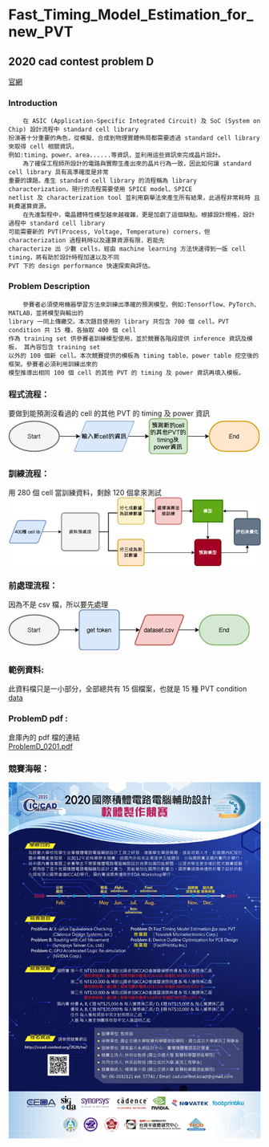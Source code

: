 # Fast_Timing_Model_Estimation_for_new_PVT
## 2020 cad contest problem D  
 [官網](http://iccad-contest.org/2020/tw/problems.html)  
 
### Introduction  
    
        在 ASIC (Application-Specific Integrated Circuit) 及 SoC (System on Chip) 設計流程中 standard cell library  
	扮演著十分重要的角色，從模擬、合成到物理實體佈局都需要透過 standard cell library 來取得 cell 相關資訊，  
	例如:timing、power、area......等資訊，並利用這些資訊來完成晶片設計。  
	    為了確保工程師所設計的電路與實際生產出來的晶片行為一致，因此如何讓 standard cell library 具有高準確度是非常  
	重要的課題。產生 standard cell library 的流程稱為 library characterization，現行的流程需要使用 SPICE model、SPICE  
	netlist 及 characterization tool 並利用窮舉法來產生所有結果，此過程非常耗時 且耗費運算資源。  
	    在先進製程中，電晶體特性模型越來越複雜，更是加劇了這個缺點。根據設計規格，設計過程中 standard cell library  
	可能需要新的 PVT(Process, Voltage, Temperature) corners，但 characterization 過程耗時以及運算資源有限，若能先  
	characterize 出 少數 cells，經由 machine learning 方法快速得到一版 cell timing，將有助於設計時程加速以及不同  
	PVT 下的 design performance 快速探索與評估。  
  
### Problem Description  
  
        參賽者必須使用機器學習方法來訓練出準確的預測模型，例如:Tensorflow、PyTorch、 MATLAB，並將模型與輸出的  
	library 一同上傳繳交。本次題目使用的 library 共包含 700 個 cell。PVT condition 共 15 種，各抽取 400 個 cell  
	作為 training set 供參賽者訓練模型使用，並於競賽各階段提供 inference 資訊及模板， 其內容包含 training set  
	以外的 100 個新 cell。本次競賽提供的模板為 timing table、power table 挖空後的框架。參賽者必須利用訓練出來的  
	模型推導出相同 100 個 cell 的其他 PVT 的 timing 及 power 資訊再填入模板。  
  
### 程式流程：  
  要做到能預測沒看過的 cell 的其他 PVT 的  timing 及 power 資訊  
![program flow](https://github.com/JerryFlyTiger/Fast_Timing_Model_Estimation_for_new_PVT/blob/master/programFlow.jpg)  

### 訓練流程：  
  用 280 個 cell 當訓練資料，剩餘 120 個拿來測試  
![training flow](https://github.com/JerryFlyTiger/Fast_Timing_Model_Estimation_for_new_PVT/blob/master/trainingFlow.jpg)  

### 前處理流程：  
  因為不是 csv 檔，所以要先處理  
![preprocess flow](https://github.com/JerryFlyTiger/Fast_Timing_Model_Estimation_for_new_PVT/blob/master/preprocess.jpg)  

### 範例資料:  
  此資料檔只是一小部分，全部總共有 15 個檔案，也就是 15 種 PVT condition  
[data](https://github.com/JerryFlyTiger/Fast_Timing_Model_Estimation_for_new_PVT/tree/master/data)  

### ProblemD pdf :  
  倉庫內的 pdf 檔的連結  
[ProblemD_0201.pdf](https://github.com/JerryFlyTiger/Fast_Timing_Model_Estimation_for_new_PVT/blob/master/ProblemD_0201.pdf)  

### 競賽海報：  
![海報](https://github.com/JerryFlyTiger/Fast_Timing_Model_Estimation_for_new_PVT/blob/master/2020CAD_%E5%9C%8B%E5%85%A7%E8%B3%BD%E5%AE%9A%E7%A8%BF%E6%B5%B7%E5%A0%B1.jpg)  

